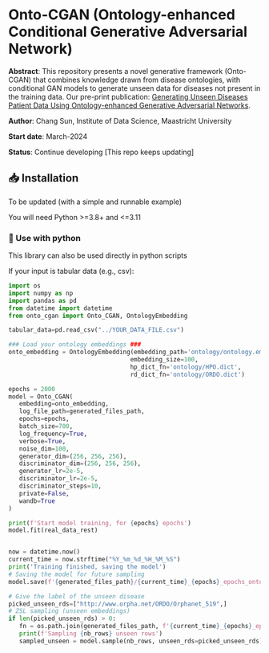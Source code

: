 # Onto-CGAN (Ontology-enhanced Conditional Generative Adversarial Network)


**Abstract**: This repository presents a novel generative framework (Onto-CGAN) that combines knowledge drawn from disease ontologies, with conditional GAN models to generate unseen data for diseases not present in the training data. Our pre-print publication: [Generating Unseen Diseases Patient Data Using Ontology-enhanced Generative Adversarial Networks](https://www.researchsquare.com/article/rs-5043150/v1).

**Author**: Chang Sun, Institute of Data Science, Maastricht University

**Start date**: March-2024

**Status**: Continue developing [This repo keeps updating]


## 📥️ Installation 
To be updated (with a simple and runnable example)

You will need Python >=3.8+ and <=3.11

### 🐍 Use with python 

This library can also be used directly in python scripts

If your input is tabular data (e.g., csv):

 ```python
import os
import numpy as np
import pandas as pd
from datetime import datetime
from onto_cgan import Onto_CGAN, OntologyEmbedding

tabular_data=pd.read_csv("../YOUR_DATA_FILE.csv")

### Load your ontology embeddings ###
onto_embedding = OntologyEmbedding(embedding_path='ontology/ontology.embeddings',
                                   embedding_size=100,
                                   hp_dict_fn='ontology/HPO.dict',
                                   rd_dict_fn='ontology/ORDO.dict')

epochs = 2000
model = Onto_CGAN(
    embedding=onto_embedding,
    log_file_path=generated_files_path,
    epochs=epochs,
    batch_size=700,
    log_frequency=True,
    verbose=True,
    noise_dim=100,
    generator_dim=(256, 256, 256),
    discriminator_dim=(256, 256, 256),
    generator_lr=2e-5,
    discriminator_lr=2e-5,
    discriminator_steps=10,
    private=False,
    wandb=True
)

print(f'Start model training, for {epochs} epochs')
model.fit(real_data_rest)


now = datetime.now()
current_time = now.strftime("%Y_%m_%d_%H_%M_%S")
print('Training finished, saving the model')
# Saving the model for future sampling
model.save(f'{generated_files_path}/{current_time}_{epochs}_epochs_onto_cgan_unseen.pkl')

# Give the label of the unseen disease 
picked_unseen_rds=["http://www.orpha.net/ORDO/Orphanet_519",]
# ZSL sampling (unseen embeddings)
if len(picked_unseen_rds) > 0:
    fn = os.path.join(generated_files_path, f'{current_time}_{epochs}_epochs_unseen_sample_{nb_rows}_rows_519.csv')
    print(f'Sampling {nb_rows} unseen rows')
    sampled_unseen = model.sample(nb_rows, unseen_rds=picked_unseen_rds).to_csv(fn)
 ```

